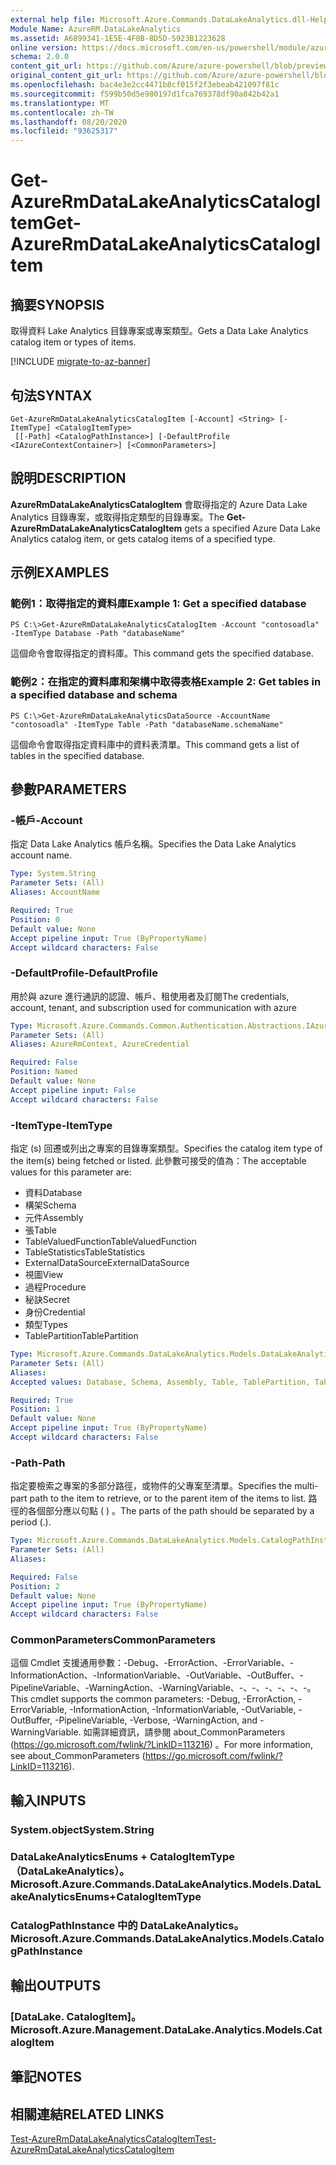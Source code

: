 ```yaml
---
external help file: Microsoft.Azure.Commands.DataLakeAnalytics.dll-Help.xml
Module Name: AzureRM.DataLakeAnalytics
ms.assetid: A6899341-1E5E-4F8B-8D5D-5923B1223628
online version: https://docs.microsoft.com/en-us/powershell/module/azurerm.datalakeanalytics/get-azurermdatalakeanalyticscatalogitem
schema: 2.0.0
content_git_url: https://github.com/Azure/azure-powershell/blob/preview/src/ResourceManager/DataLakeAnalytics/Commands.DataLakeAnalytics/help/Get-AzureRmDataLakeAnalyticsCatalogItem.md
original_content_git_url: https://github.com/Azure/azure-powershell/blob/preview/src/ResourceManager/DataLakeAnalytics/Commands.DataLakeAnalytics/help/Get-AzureRmDataLakeAnalyticsCatalogItem.md
ms.openlocfilehash: bac4e3e2cc4471b8cf015f2f3ebeab421097f81c
ms.sourcegitcommit: f599b50d5e980197d1fca769378df90a842b42a1
ms.translationtype: MT
ms.contentlocale: zh-TW
ms.lasthandoff: 08/20/2020
ms.locfileid: "93625317"
---
```

# <span data-ttu-id="2d49d-101">Get-AzureRmDataLakeAnalyticsCatalogItem</span><span class="sxs-lookup"><span data-stu-id="2d49d-101">Get-AzureRmDataLakeAnalyticsCatalogItem</span></span>

## <span data-ttu-id="2d49d-102">摘要</span><span class="sxs-lookup"><span data-stu-id="2d49d-102">SYNOPSIS</span></span>
<span data-ttu-id="2d49d-103">取得資料 Lake Analytics 目錄專案或專案類型。</span><span class="sxs-lookup"><span data-stu-id="2d49d-103">Gets a Data Lake Analytics catalog item or types of items.</span></span>

[!INCLUDE [migrate-to-az-banner](../../includes/migrate-to-az-banner.md)]

## <span data-ttu-id="2d49d-104">句法</span><span class="sxs-lookup"><span data-stu-id="2d49d-104">SYNTAX</span></span>

```
Get-AzureRmDataLakeAnalyticsCatalogItem [-Account] <String> [-ItemType] <CatalogItemType>
 [[-Path] <CatalogPathInstance>] [-DefaultProfile <IAzureContextContainer>] [<CommonParameters>]
```

## <span data-ttu-id="2d49d-105">說明</span><span class="sxs-lookup"><span data-stu-id="2d49d-105">DESCRIPTION</span></span>
<span data-ttu-id="2d49d-106">**AzureRmDataLakeAnalyticsCatalogItem** 會取得指定的 Azure Data Lake Analytics 目錄專案，或取得指定類型的目錄專案。</span><span class="sxs-lookup"><span data-stu-id="2d49d-106">The **Get-AzureRmDataLakeAnalyticsCatalogItem** gets a specified Azure Data Lake Analytics catalog item, or gets catalog items of a specified type.</span></span>

## <span data-ttu-id="2d49d-107">示例</span><span class="sxs-lookup"><span data-stu-id="2d49d-107">EXAMPLES</span></span>

### <span data-ttu-id="2d49d-108">範例1：取得指定的資料庫</span><span class="sxs-lookup"><span data-stu-id="2d49d-108">Example 1: Get a specified database</span></span>
```
PS C:\>Get-AzureRmDataLakeAnalyticsCatalogItem -Account "contosoadla" -ItemType Database -Path "databaseName"
```

<span data-ttu-id="2d49d-109">這個命令會取得指定的資料庫。</span><span class="sxs-lookup"><span data-stu-id="2d49d-109">This command gets the specified database.</span></span>

### <span data-ttu-id="2d49d-110">範例2：在指定的資料庫和架構中取得表格</span><span class="sxs-lookup"><span data-stu-id="2d49d-110">Example 2: Get tables in a specified database and schema</span></span>
```
PS C:\>Get-AzureRmDataLakeAnalyticsDataSource -AccountName "contosoadla" -ItemType Table -Path "databaseName.schemaName"
```

<span data-ttu-id="2d49d-111">這個命令會取得指定資料庫中的資料表清單。</span><span class="sxs-lookup"><span data-stu-id="2d49d-111">This command gets a list of tables in the specified database.</span></span>

## <span data-ttu-id="2d49d-112">參數</span><span class="sxs-lookup"><span data-stu-id="2d49d-112">PARAMETERS</span></span>

### <span data-ttu-id="2d49d-113">-帳戶</span><span class="sxs-lookup"><span data-stu-id="2d49d-113">-Account</span></span>
<span data-ttu-id="2d49d-114">指定 Data Lake Analytics 帳戶名稱。</span><span class="sxs-lookup"><span data-stu-id="2d49d-114">Specifies the Data Lake Analytics account name.</span></span>

```yaml
Type: System.String
Parameter Sets: (All)
Aliases: AccountName

Required: True
Position: 0
Default value: None
Accept pipeline input: True (ByPropertyName)
Accept wildcard characters: False
```

### <span data-ttu-id="2d49d-115">-DefaultProfile</span><span class="sxs-lookup"><span data-stu-id="2d49d-115">-DefaultProfile</span></span>
<span data-ttu-id="2d49d-116">用於與 azure 進行通訊的認證、帳戶、租使用者及訂閱</span><span class="sxs-lookup"><span data-stu-id="2d49d-116">The credentials, account, tenant, and subscription used for communication with azure</span></span>

```yaml
Type: Microsoft.Azure.Commands.Common.Authentication.Abstractions.IAzureContextContainer
Parameter Sets: (All)
Aliases: AzureRmContext, AzureCredential

Required: False
Position: Named
Default value: None
Accept pipeline input: False
Accept wildcard characters: False
```

### <span data-ttu-id="2d49d-117">-ItemType</span><span class="sxs-lookup"><span data-stu-id="2d49d-117">-ItemType</span></span>
<span data-ttu-id="2d49d-118">指定 (s) 回遷或列出之專案的目錄專案類型。</span><span class="sxs-lookup"><span data-stu-id="2d49d-118">Specifies the catalog item type of the item(s) being fetched or listed.</span></span>
<span data-ttu-id="2d49d-119">此參數可接受的值為：</span><span class="sxs-lookup"><span data-stu-id="2d49d-119">The acceptable values for this parameter are:</span></span>
- <span data-ttu-id="2d49d-120">資料</span><span class="sxs-lookup"><span data-stu-id="2d49d-120">Database</span></span>
- <span data-ttu-id="2d49d-121">構架</span><span class="sxs-lookup"><span data-stu-id="2d49d-121">Schema</span></span>
- <span data-ttu-id="2d49d-122">元件</span><span class="sxs-lookup"><span data-stu-id="2d49d-122">Assembly</span></span>
- <span data-ttu-id="2d49d-123">張</span><span class="sxs-lookup"><span data-stu-id="2d49d-123">Table</span></span>
- <span data-ttu-id="2d49d-124">TableValuedFunction</span><span class="sxs-lookup"><span data-stu-id="2d49d-124">TableValuedFunction</span></span>
- <span data-ttu-id="2d49d-125">TableStatistics</span><span class="sxs-lookup"><span data-stu-id="2d49d-125">TableStatistics</span></span>
- <span data-ttu-id="2d49d-126">ExternalDataSource</span><span class="sxs-lookup"><span data-stu-id="2d49d-126">ExternalDataSource</span></span>
- <span data-ttu-id="2d49d-127">視圖</span><span class="sxs-lookup"><span data-stu-id="2d49d-127">View</span></span>
- <span data-ttu-id="2d49d-128">過程</span><span class="sxs-lookup"><span data-stu-id="2d49d-128">Procedure</span></span>
- <span data-ttu-id="2d49d-129">秘訣</span><span class="sxs-lookup"><span data-stu-id="2d49d-129">Secret</span></span>
- <span data-ttu-id="2d49d-130">身份</span><span class="sxs-lookup"><span data-stu-id="2d49d-130">Credential</span></span>
- <span data-ttu-id="2d49d-131">類型</span><span class="sxs-lookup"><span data-stu-id="2d49d-131">Types</span></span>
- <span data-ttu-id="2d49d-132">TablePartition</span><span class="sxs-lookup"><span data-stu-id="2d49d-132">TablePartition</span></span>

```yaml
Type: Microsoft.Azure.Commands.DataLakeAnalytics.Models.DataLakeAnalyticsEnums+CatalogItemType
Parameter Sets: (All)
Aliases:
Accepted values: Database, Schema, Assembly, Table, TablePartition, TableValuedFunction, TableStatistics, ExternalDataSource, View, Procedure, Secret, Credential, Types, Package

Required: True
Position: 1
Default value: None
Accept pipeline input: True (ByPropertyName)
Accept wildcard characters: False
```

### <span data-ttu-id="2d49d-133">-Path</span><span class="sxs-lookup"><span data-stu-id="2d49d-133">-Path</span></span>
<span data-ttu-id="2d49d-134">指定要檢索之專案的多部分路徑，或物件的父專案至清單。</span><span class="sxs-lookup"><span data-stu-id="2d49d-134">Specifies the multi-part path to the item to retrieve, or to the parent item of the items to list.</span></span>
<span data-ttu-id="2d49d-135">路徑的各個部分應以句點 ( ) 。</span><span class="sxs-lookup"><span data-stu-id="2d49d-135">The parts of the path should be separated by a period (.).</span></span>

```yaml
Type: Microsoft.Azure.Commands.DataLakeAnalytics.Models.CatalogPathInstance
Parameter Sets: (All)
Aliases:

Required: False
Position: 2
Default value: None
Accept pipeline input: True (ByPropertyName)
Accept wildcard characters: False
```

### <span data-ttu-id="2d49d-136">CommonParameters</span><span class="sxs-lookup"><span data-stu-id="2d49d-136">CommonParameters</span></span>
<span data-ttu-id="2d49d-137">這個 Cmdlet 支援通用參數：-Debug、-ErrorAction、-ErrorVariable、-InformationAction、-InformationVariable、-OutVariable、-OutBuffer、-PipelineVariable、-WarningAction、-WarningVariable、-、-、-、-、-、-。</span><span class="sxs-lookup"><span data-stu-id="2d49d-137">This cmdlet supports the common parameters: -Debug, -ErrorAction, -ErrorVariable, -InformationAction, -InformationVariable, -OutVariable, -OutBuffer, -PipelineVariable, -Verbose, -WarningAction, and -WarningVariable.</span></span> <span data-ttu-id="2d49d-138">如需詳細資訊，請參閱 about_CommonParameters (https://go.microsoft.com/fwlink/?LinkID=113216) 。</span><span class="sxs-lookup"><span data-stu-id="2d49d-138">For more information, see about_CommonParameters (https://go.microsoft.com/fwlink/?LinkID=113216).</span></span>

## <span data-ttu-id="2d49d-139">輸入</span><span class="sxs-lookup"><span data-stu-id="2d49d-139">INPUTS</span></span>

### <span data-ttu-id="2d49d-140">System.object</span><span class="sxs-lookup"><span data-stu-id="2d49d-140">System.String</span></span>

### <span data-ttu-id="2d49d-141">DataLakeAnalyticsEnums + CatalogItemType （DataLakeAnalytics）。</span><span class="sxs-lookup"><span data-stu-id="2d49d-141">Microsoft.Azure.Commands.DataLakeAnalytics.Models.DataLakeAnalyticsEnums+CatalogItemType</span></span>

### <span data-ttu-id="2d49d-142">CatalogPathInstance 中的 DataLakeAnalytics。</span><span class="sxs-lookup"><span data-stu-id="2d49d-142">Microsoft.Azure.Commands.DataLakeAnalytics.Models.CatalogPathInstance</span></span>

## <span data-ttu-id="2d49d-143">輸出</span><span class="sxs-lookup"><span data-stu-id="2d49d-143">OUTPUTS</span></span>

### <span data-ttu-id="2d49d-144">[DataLake. CatalogItem]。</span><span class="sxs-lookup"><span data-stu-id="2d49d-144">Microsoft.Azure.Management.DataLake.Analytics.Models.CatalogItem</span></span>

## <span data-ttu-id="2d49d-145">筆記</span><span class="sxs-lookup"><span data-stu-id="2d49d-145">NOTES</span></span>

## <span data-ttu-id="2d49d-146">相關連結</span><span class="sxs-lookup"><span data-stu-id="2d49d-146">RELATED LINKS</span></span>

[<span data-ttu-id="2d49d-147">Test-AzureRmDataLakeAnalyticsCatalogItem</span><span class="sxs-lookup"><span data-stu-id="2d49d-147">Test-AzureRmDataLakeAnalyticsCatalogItem</span></span>](./Test-AzureRmDataLakeAnalyticsCatalogItem.md)


